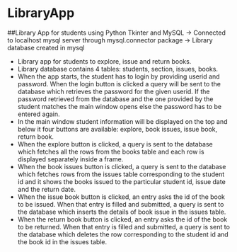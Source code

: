 # LibraryApp
##Library App for students using Python Tkinter and MySQL
-> Connected to localhost mysql server through mysql.connector package
-> Library database created in mysql

* Library app for students to explore, issue and return books.
* Library database contains 4 tables: students, section, issues, books. 
* When the app starts, the student has to login by providing userid and password. When the login button is clicked a query will be sent to the database which retrieves the password for the given userid. If the password retrieved from the database and the one provided by the student matches the main window opens else the password has to be entered again.
* In the main window student information will be displayed on the top and below it four buttons are available: explore, book issues, issue book, return book.
* When the explore button is clicked, a query is sent to the database which fetches all the rows from the books table and each row is displayed separately inside a frame.
* When the book issues button is clicked, a query is sent to the database which fetches rows from the issues table corresponding to the student id and it shows the books issued to the particular student id, issue date and the return date.
* When the issue book button is clicked, an entry asks the id of the book to be issued. When that entry is filled and submitted, a query is sent to the database which inserts the details of book issue in the issues table.
* When the return book button is clicked, an entry asks the id of the book to be returned. When that entry is filled and submitted, a query is sent to the database which deletes the row corresponding to the student id and the book id in the issues table.
